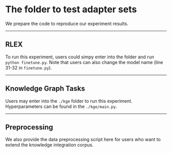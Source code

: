 # The folder to test adapter sets

We prepare the code to reproduce our experiment results.

---

## RLEX

To run this experiment, users could simpy enter into the folder and run `python finetune.py`. Note that users can also change the model name (line 31-32 in `finetune.py`).

---

## Knowledge Graph Tasks

Users may enter into the `./kge` folder to run this experiment. Hyperparameters can be found in the `./kge/main.py`.

---

## Preprocessing

We also provide the data preprocessing script here for users who want to extend the knowledge integration corpus.
